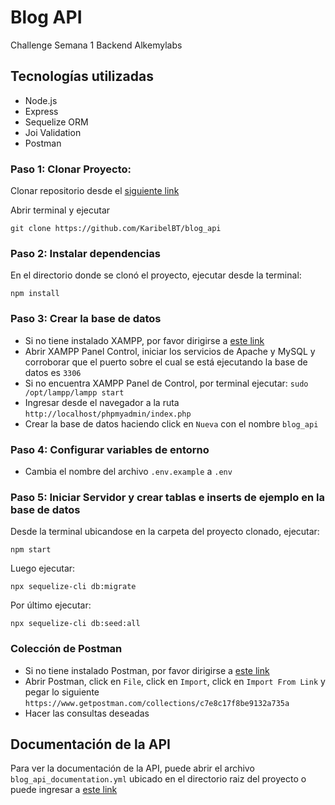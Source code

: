 # Blog API 

Challenge Semana 1 Backend Alkemylabs 

## Tecnologías utilizadas

- Node.js
- Express
- Sequelize ORM
- Joi Validation
- Postman 

### Paso 1: Clonar Proyecto:

Clonar repositorio desde el [siguiente link](https://github.com/KaribelBT/blog_api)

Abrir terminal y ejecutar 

`git clone https://github.com/KaribelBT/blog_api`

### Paso 2: Instalar dependencias 

En el directorio donde se clonó el proyecto, ejecutar desde la terminal:

`npm install`

### Paso 3: Crear la base de datos

- Si no tiene instalado XAMPP, por favor dirigirse a [este link](https://www.apachefriends.org/es/index.html)
- Abrir XAMPP Panel Control, iniciar los servicios de Apache y MySQL y corroborar que el puerto sobre el cual se está ejecutando la base de datos es `3306`
- Si no encuentra XAMPP Panel de Control, por terminal ejecutar:
`sudo /opt/lampp/lampp start` 
- Ingresar desde el navegador a la ruta `http://localhost/phpmyadmin/index.php`
- Crear la base de datos haciendo click en `Nueva` con el nombre `blog_api`

### Paso 4: Configurar variables de entorno
- Cambia el nombre del archivo `.env.example` a `.env`

### Paso 5: Iniciar Servidor y crear tablas e inserts de ejemplo en la base de datos
Desde la terminal ubicandose en la carpeta del proyecto clonado, ejecutar:

`npm start`

Luego ejecutar:

`npx sequelize-cli db:migrate`

Por último ejecutar:

`npx sequelize-cli db:seed:all`

### Colección de Postman

- Si no tiene instalado Postman, por favor dirigirse a [este link](https://www.getpostman.com/collections/c7e8c17f8be9132a735a)
- Abrir Postman, click en `File`, click en `Import`, click en `Import From Link` y pegar lo siguiente `https://www.getpostman.com/collections/c7e8c17f8be9132a735a` 
- Hacer las consultas deseadas

## Documentación de la API

Para ver la documentación de la API, puede abrir el archivo `blog_api_documentation.yml` ubicado en el directorio raiz del proyecto o puede ingresar a [este link](https://app.swaggerhub.com/apis/KaribelBT/blog_api_documentation/1.0.0#/Posts/createPost)